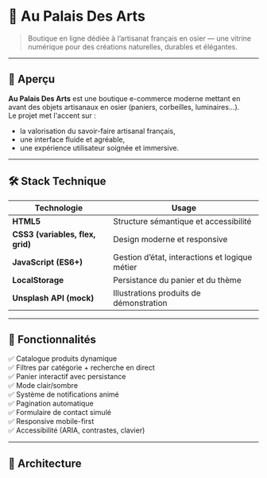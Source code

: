 # 🧺 Au Palais Des Arts

> Boutique en ligne dédiée à l’artisanat français en osier — une vitrine numérique pour des créations naturelles, durables et élégantes.

---

## 🌿 Aperçu

**Au Palais Des Arts** est une boutique e-commerce moderne mettant en avant des objets artisanaux en osier (paniers, corbeilles, luminaires...).  
Le projet met l'accent sur :
- la valorisation du savoir-faire artisanal français,
- une interface fluide et agréable,
- une expérience utilisateur soignée et immersive.

---

## 🛠️ Stack Technique

| Technologie | Usage |
|--------------|-------|
| **HTML5** | Structure sémantique et accessibilité |
| **CSS3 (variables, flex, grid)** | Design moderne et responsive |
| **JavaScript (ES6+)** | Gestion d’état, interactions et logique métier |
| **LocalStorage** | Persistance du panier et du thème |
| **Unsplash API (mock)** | Illustrations produits de démonstration |

---

## 🚀 Fonctionnalités

✅ Catalogue produits dynamique  
✅ Filtres par catégorie + recherche en direct  
✅ Panier interactif avec persistance  
✅ Mode clair/sombre  
✅ Système de notifications animé  
✅ Pagination automatique  
✅ Formulaire de contact simulé  
✅ Responsive mobile-first  
✅ Accessibilité (ARIA, contrastes, clavier)

---

## 🧩 Architecture

